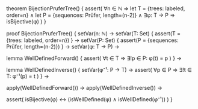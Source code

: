 theorem BijectionPruferTree() {
  assert(
    ∀n ∈ ℕ ⇒ 
    let T = {trees: labeled, order=n} ∧
    let P = {sequences: Prüfer, length=(n-2)} ∧
    ∃φ: T → P ⇒ isBijective(φ)
  )
}

proof BijectionPruferTree() {
  setVar(n: ℕ) →
  setVar(T: Set) {
    assert(T = {trees: labeled, order=n})
  } →
  setVar(P: Set) {
    assert(P = {sequences: Prüfer, length=(n-2)})
  } →
  setVar(φ: T → P) →
  
  lemma WellDefinedForward() {
    assert(
      ∀t ∈ T ⇒ ∃!p ∈ P: φ(t) = p
    )
  } →
  
  lemma WellDefinedInverse() {
    setVar(φ⁻¹: P → T) →
    assert(
      ∀p ∈ P ⇒ ∃!t ∈ T: φ⁻¹(p) = t
    )
  } →
  
  apply(WellDefinedForward()) →
  apply(WellDefinedInverse()) →
  
  assert(
    isBijective(φ) ↔ 
    (isWellDefined(φ) ∧ isWellDefined(φ⁻¹))
  )
}